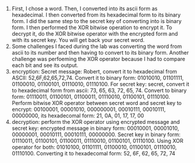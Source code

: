 1. First, I chose a word. Then, I converted into its ascii form as hexadecimal. I then converted from its hexadecimal form to its binary form. I did the same step to the secret key of converting into is binary form. I then performed the XOR bitwise operation to encrypt it. To decrypt it, do the XOR bitwise operator with the encrypted form and with its secret key. You will get back your secret word.
2. Some challenges I faced during the lab was converting the word from ascii to its number and then having to convert to its binary form. Another challenge was perfoeming the XOR operator because I had to compare each bit and see its output.
3. encryption: Secret message: Robert, convert it to hexadecimal from ASCII: 52,6F,62,65,72,74. Convert it to binary form: 01010010, 01101111, 01100010, 01100101, 01110010, 01110100. For secret key: secret, convert it to hexadecimal form from ascii: 73, 65, 63, 72, 65, 74. Convert to binary form: 01110011, 01100101, 01100011, 01110010, 01100101, 01110100. Perform bitwise XOR operator between secret word and secret key to encrypt: 00100001, 00001010, 000000001, 00010111, 00010111, 00000000, its hexadecomal form: 21, 0A, 01, 17, 17, 00
4. decryption: perform the XOR operator using encrypted message and secret key: encrypted message in binary form: 00010001, 00001010, 00000001, 00010111, 00010111, 00000000. Secret key in binary form: 01110011, 01100101, 01100011, 01110010, 01100101, 01110100. Using XOR operator for both: 01010100, 01101111, 01100010, 01100101, 01110010, 01110100. Converting it to hexadecomal form: 52, 6F, 62, 65, 72, 74
